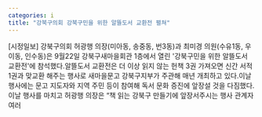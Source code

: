 ```yaml
---
categories: i
title: "강북구의회 강북구민을 위한 알뜰도서 교환전 펼쳐"
---
```

[시정일보] 강북구의회 허광행 의장(미아동, 송중동, 번3동)과 최미경 의원(수유1동, 우이동, 인수동)은 9월22일 강북구새마을회관 1층에서 열린 &#39;강북구민을 위한 알뜰도서 교환전&#39;에 참석했다.알뜰도서 교환전은 더 이상 읽지 않는 헌책 3권 가져오면 신간 서적 1권과 맞교환 해주는 행사로 새마을문고 강북구지부가 주관해 매년 개최하고 있다.이날 행사에는 문고 지도자와 지역 주민 등이 참여해 독서 문화 증진에 앞장설 것을 다짐했다.이날 행사를 마치고 허광행 의장은 “책 읽는 강북구 만들기에 앞장서주시는 행사 관계자 여러